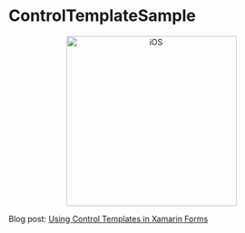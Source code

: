 # ControlTemplateSample


<p align="center">
<img width="300" height:"700" src="https://media.giphy.com/media/3aUCFzBzU1BTjJnJCk/giphy.gif" title="iOS"/>
</p>


Blog post: [Using Control Templates in Xamarin Forms](https://www.xamboy.com/2019/01/18/using-control-templates-in-xamarin-forms/)
